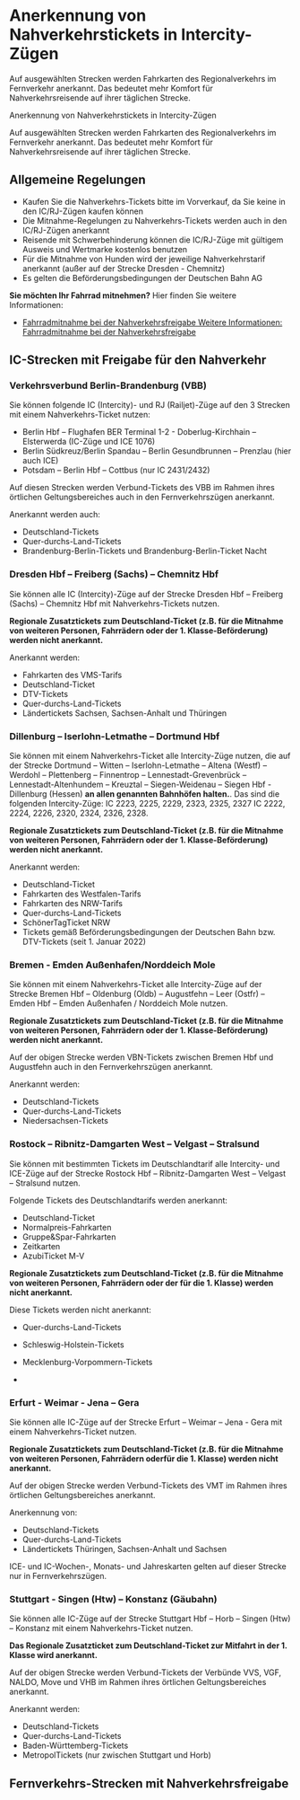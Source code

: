 Anerkennung von Nahverkehrstickets in Intercity-Zügen
==========

Auf ausgewählten Strecken werden Fahrkarten des Regionalverkehrs im Fernverkehr anerkannt. Das bedeutet mehr Komfort für Nahverkehrsreisende auf ihrer täglichen Strecke.

Anerkennung von Nahverkehrstickets in Intercity-Zügen

Auf ausgewählten Strecken werden Fahrkarten des Regionalverkehrs im Fernverkehr anerkannt. Das bedeutet mehr Komfort für Nahverkehrsreisende auf ihrer täglichen Strecke.

Allgemeine Regelungen
----------

* Kaufen Sie die Nahverkehrs-Tickets bitte im Vorverkauf, da Sie keine in den IC/RJ-Zügen kaufen können
* Die Mitnahme-Regelungen zu Nahverkehrs-Tickets werden auch in den IC/RJ-Zügen anerkannt
* Reisende mit Schwerbehinderung können die IC/RJ-Züge mit gültigem Ausweis und Wertmarke kostenlos benutzen
* Für die Mitnahme von Hunden wird der jeweilige Nahverkehrstarif anerkannt (außer auf der Strecke Dresden - Chemnitz)
* Es gelten die Beförderungsbedingungen der Deutschen Bahn AG

**Sie möchten Ihr Fahrrad mitnehmen?** Hier finden Sie weitere Informationen:

* [Fahrradmitnahme bei der Nahverkehrsfreigabe Weitere Informationen: Fahrradmitnahme bei der Nahverkehrsfreigabe](https://www.bahn.de/service/individuelle-reise/fahrrad/fahrradmitnahme-nahverkehrsfreigabe)

IC-Strecken mit Freigabe für den Nahverkehr
----------

###  Verkehrsverbund Berlin-Brandenburg (VBB)  ###

Sie können folgende IC (Intercity)- und RJ (Railjet)-Züge auf den 3 Strecken mit einem Nahverkehrs-Ticket nutzen:

* Berlin Hbf – Flughafen BER Terminal 1-2 - Doberlug-Kirchhain – Elsterwerda (IC-Züge und ICE 1076)
* Berlin Südkreuz/Berlin Spandau – Berlin Gesundbrunnen – Prenzlau (hier auch ICE)
* Potsdam – Berlin Hbf – Cottbus (nur IC 2431/2432)

Auf diesen Strecken werden Verbund-Tickets des VBB im Rahmen ihres örtlichen Geltungsbereiches auch in den Fernverkehrszügen anerkannt.

Anerkannt werden auch:

* Deutschland-Tickets
* Quer-durchs-Land-Tickets
* Brandenburg-Berlin-Tickets und Brandenburg-Berlin-Ticket Nacht

###  Dresden Hbf – Freiberg (Sachs) – Chemnitz Hbf  ###

Sie können alle IC (Intercity)-Züge auf der Strecke Dresden Hbf – Freiberg (Sachs) – Chemnitz Hbf mit Nahverkehrs-Tickets nutzen.

**Regionale Zusatztickets zum Deutschland-Ticket (z.B. für die Mitnahme von weiteren Personen, Fahrrädern oder der 1. Klasse-Beförderung) werden nicht anerkannt.**

Anerkannt werden:

* Fahrkarten des VMS-Tarifs
* Deutschland-Ticket
* DTV-Tickets
* Quer-durchs-Land-Tickets
* Ländertickets Sachsen, Sachsen-Anhalt und Thüringen

###  Dillenburg – Iserlohn-Letmathe – Dortmund Hbf  ###

Sie können mit einem Nahverkehrs-Ticket alle Intercity-Züge nutzen, die auf der Strecke Dortmund – Witten – Iserlohn-Letmathe – Altena (Westf) – Werdohl – Plettenberg – Finnentrop – Lennestadt-Grevenbrück – Lennestadt-Altenhundem – Kreuztal – Siegen-Weidenau – Siegen Hbf - Dillenburg (Hessen) **an allen genannten Bahnhöfen halten.**. Das sind die folgenden Intercity-Züge:
IC 2223, 2225, 2229, 2323, 2325, 2327
IC 2222, 2224, 2226, 2320, 2324, 2326, 2328.

**Regionale Zusatztickets zum Deutschland-Ticket (z.B. für die Mitnahme von weiteren Personen, Fahrrädern oder der 1. Klasse-Beförderung) werden nicht anerkannt.**

Anerkannt werden:

* Deutschland-Ticket
* Fahrkarten des Westfalen-Tarifs
* Fahrkarten des NRW-Tarifs
* Quer-durchs-Land-Tickets
* SchönerTagTicket NRW
* Tickets gemäß Beförderungsbedingungen der Deutschen Bahn bzw. DTV-Tickets (seit 1. Januar 2022)

###  Bremen - Emden Außenhafen/Norddeich Mole  ###

Sie können mit einem Nahverkehrs-Ticket alle Intercity-Züge auf der Strecke Bremen Hbf – Oldenburg (Oldb) – Augustfehn – Leer (Ostfr) – Emden Hbf – Emden Außenhafen / Norddeich Mole nutzen.

**Regionale Zusatztickets zum Deutschland-Ticket (z.B. für die Mitnahme von weiteren Personen, Fahrrädern oder der 1. Klasse-Beförderung) werden nicht anerkannt.**

Auf der obigen Strecke werden VBN-Tickets zwischen Bremen Hbf und Augustfehn auch in den Fernverkehrszügen anerkannt.

Anerkannt werden:

* Deutschland-Tickets
* Quer-durchs-Land-Tickets
* Niedersachsen-Tickets

###  Rostock – Ribnitz-Damgarten West – Velgast – Stralsund  ###

Sie können mit bestimmten Tickets im Deutschlandtarif alle Intercity- und ICE-Züge auf der Strecke Rostock Hbf – Ribnitz-Damgarten West – Velgast – Stralsund nutzen.

Folgende Tickets des Deutschlandtarifs werden anerkannt:

* Deutschland-Ticket
* Normalpreis-Fahrkarten
* Gruppe&Spar-Fahrkarten
* Zeitkarten
* AzubiTicket M-V

**Regionale Zusatztickets zum Deutschland-Ticket (z.B. für die Mitnahme von weiteren Personen, Fahrrädern oder der für die 1. Klasse) werden nicht anerkannt.**

Diese Tickets werden nicht anerkannt:

* Quer-durchs-Land-Tickets
* Schleswig-Holstein-Tickets
* Mecklenburg-Vorpommern-Tickets

*

###  Erfurt - Weimar - Jena – Gera  ###

Sie können alle IC-Züge auf der Strecke Erfurt – Weimar – Jena - Gera mit einem Nahverkehrs-Ticket nutzen.

**Regionale Zusatztickets zum Deutschland-Ticket (z.B. für die Mitnahme von weiteren Personen, Fahrrädern oderfür die 1. Klasse) werden nicht anerkannt.**

Auf der obigen Strecke werden Verbund-Tickets des VMT im Rahmen ihres örtlichen Geltungsbereiches anerkannt.

Anerkennung von:

* Deutschland-Tickets
* Quer-durchs-Land-Tickets
* Ländertickets Thüringen, Sachsen-Anhalt und Sachsen

ICE- und IC-Wochen-, Monats- und Jahreskarten gelten auf dieser Strecke nur in Fernverkehrszügen.

###  Stuttgart - Singen (Htw) – Konstanz (Gäubahn)  ###

Sie können alle IC-Züge auf der Strecke Stuttgart Hbf – Horb – Singen (Htw) – Konstanz mit einem Nahverkehrs-Ticket nutzen.

**Das Regionale Zusatzticket zum Deutschland-Ticket zur Mitfahrt in der 1. Klasse wird anerkannt.**

Auf der obigen Strecke werden Verbund-Tickets der Verbünde VVS, VGF, NALDO, Move und VHB im Rahmen ihres örtlichen Geltungsbereiches anerkannt.

Anerkannt werden:

* Deutschland-Tickets
* Quer-durchs-Land-Tickets
* Baden-Württemberg-Tickets
* MetropolTickets (nur zwischen Stuttgart und Horb)

Fernverkehrs-Strecken mit Nahverkehrsfreigabe
----------
